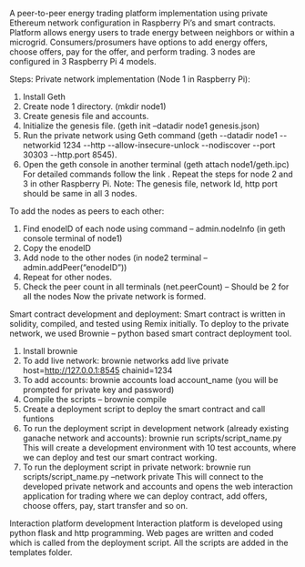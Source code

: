 A peer-to-peer energy trading platform implementation using private Ethereum network configuration in Raspberry Pi’s and smart contracts. 
Platform allows energy users to trade energy between neighbors or within a microgrid. Consumers/prosumers have options to add energy offers, choose offers, pay for the offer, and perform trading. 3 nodes are configured in 3 Raspberry Pi 4 models.	

Steps:
Private network implementation (Node 1 in Raspberry Pi):
1)	Install Geth 
2)	Create node 1 directory. (mkdir node1)
3)	Create genesis file and accounts. 
4)	Initialize the genesis file. (geth init –datadir node1 genesis.json)
5)	Run the private network using Geth command (geth --datadir node1 --networkid 1234 --http --allow-insecure-unlock --nodiscover --port 30303 --http.port 8545).
6)	Open the geth console in another terminal (geth attach node1/geth.ipc)
For detailed commands follow the link .
Repeat the steps for node 2 and 3 in other Raspberry Pi. 
Note: The genesis file, network Id, http port should be same in all 3 nodes. 

To add the nodes as peers to each other:
1)	Find enodeID of each node using command – admin.nodeInfo (in geth console terminal of node1)
2)	Copy the enodeID
3)	Add node to the other nodes (in node2 terminal – admin.addPeer(“enodeID”))
4)	Repeat for other nodes.
5)	Check the peer count in all terminals (net.peerCount) – Should be 2 for all the nodes
Now the private network is formed.

Smart contract development and deployment:
Smart contract is written in solidity, compiled, and tested using Remix initially. 
To deploy to the private network, we used Brownie – python based smart contract deployment tool.
1.	Install brownie 
2.	To add live network: brownie networks add live private host=http://127.0.0.1:8545 chainid=1234
3.	To add accounts: brownie accounts load account_name (you will be prompted for private key and password)
4.	Compile the scripts – brownie compile
5.	Create a deployment script to deploy the smart contract and call funtions
6.	To run the deployment script in development network (already existing ganache network and accounts): brownie run scripts/script_name.py 
This will create a development environment with 10 test accounts, where we can deploy and test our smart contract working.
7.	To run the deployment script in private network: brownie run scripts/script_name.py –network private
This will connect to the developed private network and accounts and opens the web interaction application for trading where we can deploy contract, add offers, choose offers, pay, start transfer and so on. 

Interaction platform development
	Interaction platform is developed using python flask and http programming. 
Web pages are written and coded which is called from the deployment script. All the scripts are added in the templates folder. 

